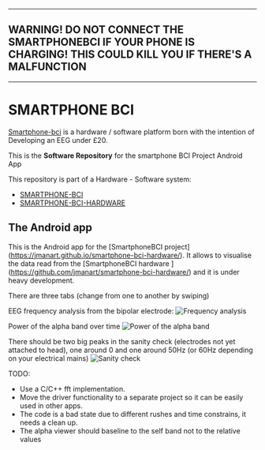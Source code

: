 ----------------------------------------------------------------------------------------------------

**WARNING! DO NOT CONNECT THE SMARTPHONEBCI IF YOUR PHONE IS CHARGING! THIS COULD KILL YOU IF THERE'S A MALFUNCTION**
----------------------------------------------------------------------------------------------------
----------------------------------------------------------------------------------------------------

# SMARTPHONE BCI

[Smartphone-bci](https://jmanart.github.io/smartphone-bci-hardware) is a hardware / software platform born with the intention of Developing an EEG under £20.

This is the **Software Repository** for the smartphone BCI Project Android App

This repository is part of a Hardware - Software system:

* [SMARTPHONE-BCI](https://github.com/capitancambio/smartphone-bci)
* [SMARTPHONE-BCI-HARDWARE](https://github.com/jmanart/smartphone-bci-hardware)


## The Android app

This is the Android app for the [SmartphoneBCI project] (https://jmanart.github.io/smartphone-bci-hardware/).
It allows to visualise the data read from the [SmartphoneBCI hardware ] (https://github.com/jmanart/smartphone-bci-hardware/) and it is under heavy development.

There are three tabs (change from one to another by swiping) 

EEG frequency analysis from the bipolar electrode:
![Frequency analysis](https://cloud.githubusercontent.com/assets/1718009/17438363/61108920-5b1a-11e6-872d-3c7378568f4d.png)

Power of the alpha band over time
![Power of the alpha band ](https://cloud.githubusercontent.com/assets/1718009/17438367/635871ca-5b1a-11e6-821e-49dd994b4856.png)

There should be two big peaks in the sanity check (electrodes not yet attached to head), one around 0 and one around 50Hz (or 60Hz depending on your electrical mains)
![Sanity check](https://cloud.githubusercontent.com/assets/1718009/17438370/653b9c4c-5b1a-11e6-8630-899ffeed751d.png)



TODO:

 - Use a C/C++ fft implementation.
 - Move the driver functionality to a separate project so it can be easily used in other apps.
 - The code is a bad state due to different rushes and time constrains, it needs a clean up. 
 - The alpha viewer should baseline to the self band not to the relative values 
